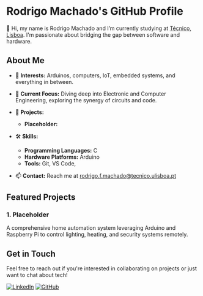 # Rodrigo Machado's GitHub Profile

👋 Hi, my name is Rodrigo Machado and I’m currently studying at [Técnico, Lisboa](https://tecnico.ulisboa.pt/). I'm passionate about bridging the gap between software and hardware.

## About Me

- 👀 **Interests:** Arduinos, computers, IoT, embedded systems, and everything in between.
- 🌱 **Current Focus:** Diving deep into Electronic and Computer Engineering, exploring the synergy of circuits and code.
- 💼 **Projects:** 
  - **Placeholder:** 

- 🛠 **Skills:** 
  - **Programming Languages:** C
  - **Hardware Platforms:** Arduino 
  - **Tools:** Git, VS Code,
- 📫 **Contact:** Reach me at rodrigo.f.machado@tecnico.ulisboa.pt

## Featured Projects

### 1. Placeholder
A comprehensive home automation system leveraging Arduino and Raspberry Pi to control lighting, heating, and security systems remotely.

## Get in Touch

Feel free to reach out if you're interested in collaborating on projects or just want to chat about tech!

[![LinkedIn](https://img.shields.io/badge/LinkedIn-blue?style=flat&logo=linkedin)](https://linkedin.com/in/yourprofile)
[![GitHub](https://img.shields.io/badge/GitHub-black?style=flat&logo=github)](https://github.com/EngenheiroRodas)

<!---
EngenheiroRodas/EngenheiroRodas is a ✨ special ✨ repository because its `README.md` (this file) appears on your GitHub profile.
You can click the Preview link to take a look at your changes.
--->
<!---
EngenheiroRodas/EngenheiroRodas is a ✨ special ✨ repository because its `README.md` (this file) appears on your GitHub profile.
You can click the Preview link to take a look at your changes.
--->
